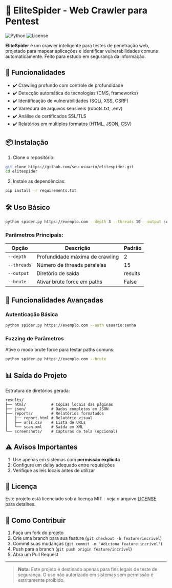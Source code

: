 # 📜 EliteSpider - Web Crawler para Pentest

![Python](https://img.shields.io/badge/Python-3.8%2B-blue)
![License](https://img.shields.io/badge/License-MIT-green)

**EliteSpider** é um crawler inteligente para testes de penetração web, projetado para mapear aplicações e identificar vulnerabilidades comuns automaticamente.
Feito para estudo em segurança da informação.

## 🚀 Funcionalidades

- ✔️ Crawling profundo com controle de profundidade
- ✔️ Detecção automática de tecnologias (CMS, frameworks)
- ✔️ Identificação de vulnerabilidades (SQLi, XSS, CSRF)
- ✔️ Varredura de arquivos sensíveis (robots.txt, .env)
- ✔️ Análise de certificados SSL/TLS
- ✔️ Relatórios em múltiplos formatos (HTML, JSON, CSV)

## 📦 Instalação

1. Clone o repositório:
```bash
git clone https://github.com/seu-usuario/elitespider.git
cd elitespider
```

2. Instale as dependências:
```bash
pip install -r requirements.txt
```

## 🛠 Uso Básico

```bash
python spider.py https://exemplo.com --depth 3 --threads 10 --output scan_resultados
```

### Parâmetros Principais:
| Opção        | Descrição                          | Padrão  |
|--------------|------------------------------------|---------|
| `--depth`    | Profundidade máxima de crawling    | 2       |
| `--threads`  | Número de threads paralelas        | 15      |
| `--output`   | Diretório de saída                 | results |
| `--brute`    | Ativar brute force em paths        | False   |

## 🧩 Funcionalidades Avançadas

### Autenticação Básica
```bash
python spider.py https://exemplo.com --auth usuario:senha
```

### Fuzzing de Parâmetros
Ative o modo brute force para testar paths comuns:
```bash
python spider.py https://exemplo.com --brute
```

## 📊 Saída do Projeto

Estrutura de diretórios gerada:
```
results/
├── html/           # Cópias locais das páginas
├── json/           # Dados completos em JSON
├── reports/        # Relatórios formatados
│   ├── report.html # Relatório visual
│   ├── urls.csv    # Lista de URLs
│   └── scan.xml    # Saída em XML
└── screenshots/    # Capturas de tela (opcional)
```

## ⚠️ Avisos Importantes

1. Use apenas em sistemas com **permissão explícita**
2. Configure um delay adequado entre requisições
3. Verifique as leis locais antes de utilizar

## 📄 Licença

Este projeto está licenciado sob a licença MIT - veja o arquivo [LICENSE](LICENSE) para detalhes.

## 🤝 Como Contribuir

1. Faça um fork do projeto
2. Crie uma branch para sua feature (`git checkout -b feature/incrivel`)
3. Commit suas mudanças (`git commit -m 'Adiciona feature incrível'`)
4. Push para a branch (`git push origin feature/incrível`)
5. Abra um Pull Request

---

> **Nota**: Este projeto é destinado apenas para fins legais de teste de segurança. O uso não autorizado em sistemas sem permissão é estritamente proibido.
